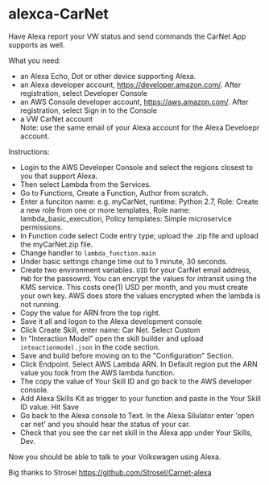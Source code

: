# alexca-CarNet
Have Alexa report your VW status and send commands the CarNet App supports as well.

What you need: 
* an Alexa Echo, Dot or other device supporting Alexa.
* an Alexa developer account, https://developer.amazon.com/. After registration, select Developer Console
* an AWS Console developer account, https://aws.amazon.com/. After registration, select Sign in to the Console
* a VW CarNet account<br>
Note: use the same email of your Alexa account for the Alexa Develoepr account.

Instructions:
- Login to the AWS Developer Console and select the regions closest to you that support Alexa.
- Then select Lambda from the Services.
- Go to Functions, Create a Function, Author from scratch.
- Enter a funciton name: e.g. myCarNet, runtime: Python 2.7, Role: Create a new role from one or more templates, Role name: lambda_basic_execution, Policy templates: Simple microservice permissions.
- In Function code select Code entry type; upload the .zip file and upload the myCarNet.zip file.
- Change handler to `lambda_function.main`
- Under basic settings change time out to 1 minute, 30 seconds.
- Create two environment variables. `UID` for your CarNet email address, `PWD` for the passowrd. You can encrypt the values for intransit using the KMS service. This costs one(1) USD per month, and you must create your own key. AWS does store the values encrypted when the lambda is not running.
- Copy the value for ARN from the top right.
- Save it all and logon to the Alexa development console
- Click Create Skill, enter name: Car Net. Select Custom
- In "Interaction Model" open the skill builder and upload `inteactionmodel.json` in the code section.
- Save and build before moving on to the "Configuration" Section.
- Click Endpoint. Select AWS Lambda ARN. In Default region put the ARN value you took from the AWS lambda function.
- The copy the value of Your Skill ID and go back to the AWS developer console.
- Add Alexa Skills Kit as trigger to your function and paste in the Your Skill ID value. Hit Save
- Go back to the Alexa console to Text. In the Alexa Silulator enter 'open car net' and you should hear the status of your car.
- Check that you see the car net skill in the Alexa app under Your Skills, Dev.

Now you should be able to talk to your Volkswagen using Alexa.



Big thanks to Strosel https://github.com/Strosel/Carnet-alexa
